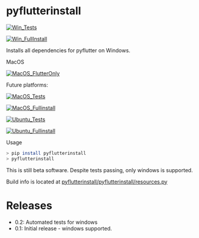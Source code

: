 # pyflutterinstall

[![Win_Tests](https://github.com/zackees/pyflutterinstall/actions/workflows/push_win.yml/badge.svg)](https://github.com/zackees/pyflutterinstall/actions/workflows/push_win.yml)

[![Win_FullInstall](https://github.com/zackees/pyflutterinstall/actions/workflows/push_win_fullinstall.yml/badge.svg)](https://github.com/zackees/pyflutterinstall/actions/workflows/push_win_fullinstall.yml)

Installs all dependencies for pyflutter on Windows.

MacOS

[![MacOS_FlutterOnly](https://github.com/zackees/pyflutterinstall/actions/workflows/push_macos_flutter_only.yml/badge.svg)](https://github.com/zackees/pyflutterinstall/actions/workflows/push_macos_flutter_only.yml)

Future platforms:

[![MacOS_Tests](https://github.com/zackees/pyflutterinstall/actions/workflows/push_macos.yml/badge.svg)](https://github.com/zackees/pyflutterinstall/actions/workflows/push_macos.yml)

[![MacOS_Fullinstall](https://github.com/zackees/pyflutterinstall/actions/workflows/push_macos_fullinstall.yml/badge.svg)](https://github.com/zackees/pyflutterinstall/actions/workflows/push_macos_fullinstall.yml)


[![Ubuntu_Tests](https://github.com/zackees/pyflutterinstall/actions/workflows/push_ubuntu.yml/badge.svg)](https://github.com/zackees/pyflutterinstall/actions/workflows/push_ubuntu.yml)

[![Ubuntu_Fullinstall](https://github.com/zackees/pyflutterinstall/actions/workflows/push_ubuntu_fullinstall.yml/badge.svg)](https://github.com/zackees/pyflutterinstall/actions/workflows/push_ubuntu_fullinstall.yml)

Usage
```bash
> pip install pyflutterinstall
> pyflutterinstall
```

This is still beta software. Despite tests passing, only windows is supported.

Build info is located at [pyflutterinstall/pyflutterinstall/resources.py ](pyflutterinstall/resources.py)

# Releases

  * 0.2: Automated tests for windows
  * 0.1: Initial release - windows supported.
